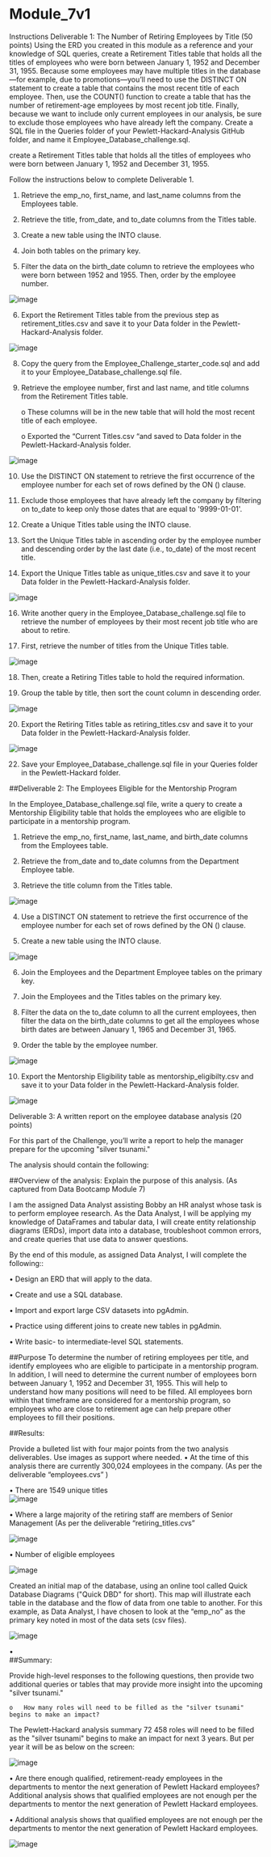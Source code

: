 # Module_7v1

Instructions
Deliverable 1: The Number of Retiring Employees by Title (50 points)
Using the ERD you created in this module as a reference and your knowledge of SQL queries, create a Retirement Titles table that holds all the titles of employees who were born between January 1, 1952 and December 31, 1955. Because some employees may have multiple titles in the database—for example, due to promotions—you’ll need to use the DISTINCT ON statement to create a table that contains the most recent title of each employee. Then, use the COUNT() function to create a table that has the number of retirement-age employees by most recent job title. Finally, because we want to include only current employees in our analysis, be sure to exclude those employees who have already left the company.
Create a SQL file in the Queries folder of your Pewlett-Hackard-Analysis GitHub folder, and name it Employee_Database_challenge.sql.

create a Retirement Titles table that holds all the titles of employees who were born between January 1, 1952 and December 31, 1955. 

Follow the instructions below to complete Deliverable 1.
1.	Retrieve the emp_no, first_name, and last_name columns from the Employees table.

2.	Retrieve the title, from_date, and to_date columns from the Titles table.

3.	Create a new table using the INTO clause.


4.	Join both tables on the primary key.

5.	Filter the data on the birth_date column to retrieve the employees who were born between 1952 and 1955. Then, order by the employee number.

 ![image](https://user-images.githubusercontent.com/117233641/228740040-71718828-e5ff-4122-a3be-7245b88855c2.png)


6.	Export the Retirement Titles table from the previous step as retirement_titles.csv and save it to your Data folder in the Pewlett-Hackard-Analysis folder.

 ![image](https://user-images.githubusercontent.com/117233641/228740095-16911b52-4c8e-48b7-8986-61065fde18c4.png)


8.	Copy the query from the Employee_Challenge_starter_code.sql and add it to your Employee_Database_challenge.sql file.

9.	Retrieve the employee number, first and last name, and title columns from the Retirement Titles table.


    o	These columns will be in the new table that will hold the most recent title of each employee.

    o	Exported the “Current Titles.csv “and saved to Data folder in the Pewlett-Hackard-Analysis folder.

![image](https://user-images.githubusercontent.com/117233641/228740217-b6d20d14-15cd-4c95-bf7d-f6e29722ed93.png)

 
10.	Use the DISTINCT ON statement to retrieve the first occurrence of the employee number for each set of rows defined by the ON () clause.

11.	Exclude those employees that have already left the company by filtering on to_date to keep only those dates that are equal to '9999-01-01'.


12.	Create a Unique Titles table using the INTO clause.

13.	Sort the Unique Titles table in ascending order by the employee number and descending order by the last date (i.e., to_date) of the most recent title.


14.	Export the Unique Titles table as unique_titles.csv and save it to your Data folder in the Pewlett-Hackard-Analysis folder.

![image](https://user-images.githubusercontent.com/117233641/228740265-f0c3aec9-6f5d-45a9-af89-bffd6b927785.png)

 

16.	Write another query in the Employee_Database_challenge.sql file to retrieve the number of employees by their most recent job title who are about to retire.

17.	First, retrieve the number of titles from the Unique Titles table.
 
![image](https://user-images.githubusercontent.com/117233641/228740953-ecda084e-4400-4807-b3cb-a955202c4add.png)


18.	Then, create a Retiring Titles table to hold the required information.

19.	Group the table by title, then sort the count column in descending order.

![image](https://user-images.githubusercontent.com/117233641/228741006-a78789f8-d5ab-43cc-b476-8dde1ea64de5.png)


20.	Export the Retiring Titles table as retiring_titles.csv and save it to your Data folder in the Pewlett-Hackard-Analysis folder.

![image](https://user-images.githubusercontent.com/117233641/228741042-b3b796e9-96cd-4276-ad35-14ac176ca44c.png)
 
22.	Save your Employee_Database_challenge.sql file in your Queries folder in the Pewlett-Hackard folder.

##Deliverable 2: The Employees Eligible for the Mentorship Program 

In the Employee_Database_challenge.sql file, write a query to create a Mentorship Eligibility table that holds the employees who are eligible to participate in a mentorship program.

1.	Retrieve the emp_no, first_name, last_name, and birth_date columns from the Employees table.

2.	Retrieve the from_date and to_date columns from the Department Employee table.


3.	Retrieve the title column from the Titles table.
 
 ![image](https://user-images.githubusercontent.com/117233641/228741145-0a1d29a7-b943-4d57-b4b6-81ccd6399509.png)

4.	Use a DISTINCT ON statement to retrieve the first occurrence of the employee number for each set of rows defined by the ON () clause.

5.	Create a new table using the INTO clause.

![image](https://user-images.githubusercontent.com/117233641/228741201-4127f4f5-f94c-4c0e-bfe4-979ec7568c84.png)

 
6.	Join the Employees and the Department Employee tables on the primary key.

7.	Join the Employees and the Titles tables on the primary key.


8.	Filter the data on the to_date column to all the current employees, then filter the data on the birth_date columns to get all the employees whose birth dates are between January 1, 1965 and December 31, 1965.

9.	Order the table by the employee number.
 
 ![image](https://user-images.githubusercontent.com/117233641/228741253-b3656010-0bc7-40ac-a928-9b0e28d5a548.png)


10.	Export the Mentorship Eligibility table as mentorship_eligibilty.csv and save it to your Data folder in the Pewlett-Hackard-Analysis folder.

 ![image](https://user-images.githubusercontent.com/117233641/228741288-a0e05df4-b7bf-42e7-893e-f1d91aa5cdf3.png)


Deliverable 3: A written report on the employee database analysis (20 points)

For this part of the Challenge, you’ll write a report to help the manager prepare for the upcoming "silver tsunami."

The analysis should contain the following:

##Overview of the analysis: Explain the purpose of this analysis.
(As captured from Data Bootcamp Module 7) 

I am the assigned Data Analyst assisting Bobby an HR analyst whose task is to perform employee research. As the Data Analyst, I will be applying my knowledge of DataFrames and tabular data, I will create entity relationship diagrams (ERDs), import data into a database, troubleshoot common errors, and create queries that use data to answer questions.

By the end of this module, as assigned Data Analyst, I will complete the following::

•	Design an ERD that will apply to the data.

•	Create and use a SQL database.

•	Import and export large CSV datasets into pgAdmin.

•	Practice using different joins to create new tables in pgAdmin.

•	Write basic- to intermediate-level SQL statements.



##Purpose 
To determine the number of retiring employees per title, and identify employees who are eligible to participate in a mentorship program. In addition, I will need to determine the current number of employees born between January 1, 1952 and December 31, 1955. This will help to understand how many positions will need to be filled. All employees born within that timeframe are considered for a mentorship program, so employees who are close to retirement age can help prepare other employees to fill their positions.

##Results:

 Provide a bulleted list with four major points from the two analysis deliverables. Use images as support where needed.
•	At the time of this analysis there are currently 300,024 employees in the company. (As per the deliverable “employees.cvs” )

•	There are 1549 unique titles  
 ![image](https://user-images.githubusercontent.com/117233641/228741552-9ba84e89-1579-4792-ae55-fbb8786f8acc.png)


•	Where a large majority of the retiring staff are members of Senior Management (As per the deliverable “retiring_titles.cvs”
 
 ![image](https://user-images.githubusercontent.com/117233641/228741576-5f372f42-2004-4023-9968-f90952ccf190.png)


•	Number of eligible employees 

![image](https://user-images.githubusercontent.com/117233641/228741614-e85e35d0-ebe3-40ac-aec0-f46765bfe2e4.png)

 

Created an initial map of the database, using an online tool called Quick Database Diagrams ("Quick DBD" for short). This map will illustrate each table in the database and the flow of data from one table to another. For this example, as Data Analyst, I have chosen to look at the “emp_no” as the primary key noted in most of the data sets (csv files).
 
 ![image](https://user-images.githubusercontent.com/117233641/228741656-4c3b9826-8343-49c3-8f43-7924382e5955.png)

•	
##Summary:

 Provide high-level responses to the following questions, then provide two additional queries or tables that may provide more insight into the upcoming "silver tsunami."
 

    o	How many roles will need to be filled as the "silver tsunami" begins to make an impact?

The Pewlett-Hackard analysis summary
72 458 roles will need to be filled as the "silver tsunami" begins to make an impact for next 3 years. But per year it will be as below on the screen:

 ![image](https://user-images.githubusercontent.com/117233641/228741716-28f849df-24fb-42ba-8473-ddd297cf641c.png)


•	Are there enough qualified, retirement-ready employees in the departments to mentor the next generation of Pewlett Hackard employees?
Additional analysis shows that qualified employees are not enough per the departments to mentor the next generation of Pewlett Hackard employees.

•	 Additional analysis shows that qualified employees are not enough per the departments to mentor the next generation of Pewlett Hackard employees.
 
 ![image](https://user-images.githubusercontent.com/117233641/228741791-426491a8-3b1c-423f-9705-f2ae80a0ce23.png)

